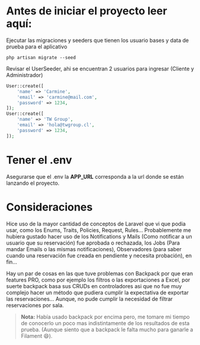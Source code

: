 # Antes de iniciar el proyecto leer aquí:

Ejecutar las migraciones y seeders que tienen los usuario bases y data de prueba para el aplicativo

```shell
php artisan migrate --seed
```

Revisar el UserSeeder, ahi se encuentran 2 usuarios para ingresar (Cliente y Administrador)

```php
User::create([
    'name' => 'Carmine',
    'email' => 'carmine@mail.com',
    'password' => 1234,
]);
User::create([
    'name' => 'TW Group',
    'email' => 'hola@twgroup.cl',
    'password' => 1234,
]);
```

# Tener el .env

Asegurarse que el .env la **APP_URL** corresponda a la url donde se están lanzando el proyecto.

# Consideraciones

Hice uso de la mayor cantidad de conceptos de Laravel que vi que podia usar, como los Enums, Traits, Policies, Request, Rules...
Probablemente me hubiera gustado hacer uso de los Notifications y Mails (Como notificar a un usuario que su reservación) fue aprobada o rechazada,
los Jobs (Para mandar Emails o las mismas notificaciones), Observadores (para saber cuando una reservación fue creada en pendiente y necesita probación), en fin...

Hay un par de cosas en las que tuve problemas con Backpack por que eran features PRO, como por ejemplo los filtros o las exportaciones a Excel,
por suerte backpack basa sus CRUDs en controladores asi que no fue muy complejo hacer un método que pudiera cumplir la expectativa de exportar las reservaciones...
Aunque, no pude cumplir la necesidad de filtrar reservaciones por sala.

> **Nota:** Había usado backpack por encima pero, me tomare mi tiempo de conocerlo un poco mas indistintamente de los resultados de esta prueba. (Aunque siento que a backpack le falta mucho para ganarle a Filament 😄).
